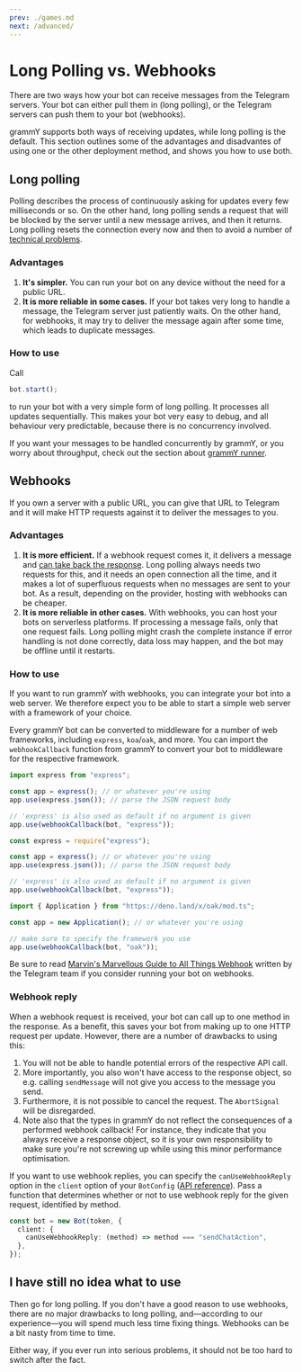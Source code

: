 ```yaml
---
prev: ./games.md
next: /advanced/
---
```


# Long Polling vs. Webhooks

There are two ways how your bot can receive messages from the Telegram servers.
Your bot can either pull them in (long polling), or the Telegram servers can push them to your bot (webhooks).

grammY supports both ways of receiving updates, while long polling is the default.
This section outlines some of the advantages and disadvantes of using one or the other deployment method, and shows you how to use both.

## Long polling

Polling describes the process of continuously asking for updates every few milliseconds or so.
On the other hand, long polling sends a request that will be blocked by the server until a new message arrives, and then it returns.
Long polling resets the connection every now and then to avoid a number of [technical problems](https://tools.ietf.org/id/draft-loreto-http-bidirectional-07.html#timeouts).

### Advantages

1. **It's simpler.**
   You can run your bot on any device without the need for a public URL.
2. **It is more reliable in some cases.**
   If your bot takes very long to handle a message, the Telegram server just patiently waits.
   On the other hand, for webhooks, it may try to deliver the message again after some time, which leads to duplicate messages.

### How to use

Call

```ts
bot.start();
```

to run your bot with a very simple form of long polling.
It processes all updates sequentially.
This makes your bot very easy to debug, and all behaviour very predictable, because there is no concurrency involved.

If you want your messages to be handled concurrently by grammY, or you worry about throughput, check out the section about [grammY runner](/plugins/runner.md).

## Webhooks

If you own a server with a public URL, you can give that URL to Telegram and it will make HTTP requests against it to deliver the messages to you.

### Advantages

1. **It is more efficient.**
   If a webhook request comes it, it delivers a message and [can take back the response](#webhook-reply).
   Long polling always needs two requests for this, and it needs an open connection all the time, and it makes a lot of superfluous requests when no messages are sent to your bot. As a result, depending on the provider, hosting with webhooks can be cheaper.
2. **It is more reliable in other cases.**
   With webhooks, you can host your bots on serverless platforms.
   If processing a message fails, only that one request fails.
   Long polling might crash the complete instance if error handling is not done correctly, data loss may happen, and the bot may be offline until it restarts.

### How to use

If you want to run grammY with webhooks, you can integrate your bot into a web server.
We therefore expect you to be able to start a simple web server with a framework of your choice.

Every grammY bot can be converted to middleware for a number of web frameworks, including `express`, `koa`/`oak`, and more.
You can import the `webhookCallback` function from grammY to convert your bot to middleware for the respective framework.

<CodeGroup>
 <CodeGroupItem title="TS">

```ts
import express from "express";

const app = express(); // or whatever you're using
app.use(express.json()); // parse the JSON request body

// 'express' is also used as default if no argument is given
app.use(webhookCallback(bot, "express"));
```

 </CodeGroupItem>
 <CodeGroupItem title="JS">

```js
const express = require("express");

const app = express(); // or whatever you're using
app.use(express.json()); // parse the JSON request body

// 'express' is also used as default if no argument is given
app.use(webhookCallback(bot, "express"));
```

 </CodeGroupItem>
 <CodeGroupItem title="Deno">

```ts
import { Application } from "https://deno.land/x/oak/mod.ts";

const app = new Application(); // or whatever you're using

// make sure to specify the framework you use
app.use(webhookCallback(bot, "oak"));
```

 </CodeGroupItem>
</CodeGroup>

Be sure to read [Marvin's Marvellous Guide to All Things Webhook](https://core.telegram.org/bots/webhooks) written by the Telegram team if you consider running your bot on webhooks.

### Webhook reply

When a webhook request is received, your bot can call up to one method in the response.
As a benefit, this saves your bot from making up to one HTTP request per update. However, there are a number of drawbacks to using this:

1. You will not be able to handle potential errors of the respective API call.
2. More importantly, you also won't have access to the response object, so e.g. calling `sendMessage` will not give you access to the message you send.
3. Furthermore, it is not possible to cancel the request. The `AbortSignal` will be disregarded.
4. Note also that the types in grammY do not reflect the consequences of a performed webhook callback!
   For instance, they indicate that you always receive a response object, so it is your own responsibility to make sure you're not screwing up while using this minor performance optimisation.

If you want to use webhook replies, you can specify the `canUseWebhookReply` option in the `client` option of your `BotConfig` ([API reference](https://doc.deno.land/https/deno.land/x/grammy/mod.ts#BotConfig)).
Pass a function that determines whether or not to use webhook reply for the given request, identified by method.

```ts
const bot = new Bot(token, {
  client: {
    canUseWebhookReply: (method) => method === "sendChatAction",
  },
});
```

## I have still no idea what to use

Then go for long polling.
If you don't have a good reason to use webhooks, there are no major drawbacks to long polling, and—according to our experience—you will spend much less time fixing things.
Webhooks can be a bit nasty from time to time.

Either way, if you ever run into serious problems, it should not be too hard to switch after the fact.
